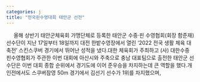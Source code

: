 ```yaml
---
categories: j
title: "전국핀수영대회 태안군 선전"
---
```

&nbsp;&nbsp;&nbsp;&nbsp; 올해 상반기 태안군체육회 가맹단체로 등록한 태안군 수중·핀 수영협회(회장 함준재) 선수단이 지난 17일부터 18일까지 대전 한밭수영장에서 열린 ‘2022 전국 생활 체육 대축전’ 스킨스쿠버 경기에서 뛰어난 성적을 냈다.대한 체육회가 주최하고 (사) 대한수중핀수영협회가 주관한 이번 대회에 아산시와 주축으로 충남 대표팀으로 출전한 태안군 선수단은 이번 대회 종합 순위에서 경기도에 이어 준우승을 차지하는데 큰 역할을 했다.개인전에서도 스쿠버잠영 50m 경기에서 김선기 선수가 1위를 차지했으며,